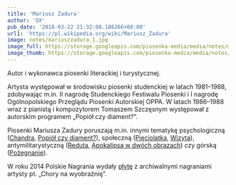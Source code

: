 ```yaml
---
title: 'Mariusz Zadura'
author: 'DX'
pub_date: '2018-03-22 21:32:08.186266+00:00'
url1: 'https://pl.wikipedia.org/wiki/Mariusz_Zadura'
image: notes/mariuszzadura_1.jpg
image_full: https://storage.googleapis.com/piosenka-media/media/notes/mariuszzadura_1.jpg
image_thumb: https://storage.googleapis.com/piosenka-media/media/notes/mariuszzadura_1.jpg.0x300_q85_upscale.jpg
---
```


Autor i wykonawca piosenki literackiej i turystycznej.

Artysta występował w środowisku piosenki studenckiej w latach 1981–1988, zdobywając m.in. II nagrodę Studenckiego Festiwalu Piosenki i I nagrodę Ogólnopolskiego Przeglądu Piosenki Autorskiej OPPA. W latach 1986–1988 wraz z pianistą i kompozytorem Tomaszem Szczęsnym występował z autorskim programem „Popiół czy diament?”.

Piosenki Mariusza Zadury poruszają m.in. innymi tematykę psychologiczną \([Chandra](https://www.piosenkaztekstem.pl/opracowanie/mariusz\-zadura\-chandra/), [Popiół czy diament?](https://www.piosenkaztekstem.pl/opracowanie/mariusz\-zadura\-popiol\-czy\-diament/)\), społeczną \([Pięciolatka](https://www.piosenkaztekstem.pl/opracowanie/mariusz\-zadura\-pieciolatka/), [Wizyta](https://www.piosenkaztekstem.pl/opracowanie/mariusz\-zadura\-wizyta/)\), antymilitarystyczną \([Reduta](https://www.piosenkaztekstem.pl/opracowanie/mariusz\-zadura\-reduta/), [Apokalipsa w dwóch obrazach](https://www.piosenkaztekstem.pl/opracowanie/mariusz\-zadura\-apokalipsa\-w\-dwoch\-obrazach/)\) czy górską \([Pożegnanie](https://www.piosenkaztekstem.pl/opracowanie/mariusz\-zadura\-pozegnanie/)\).

W roku 2014 Polskie Nagrania wydały [płytę](https://www.piosenkaztekstem.pl/artykuly/chory\-na\-wyobraznie\-diament\-sprzed\-dekad/) z archiwalnymi nagraniami artysty pt. „Chory na wyobraźnię”.